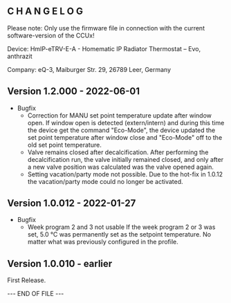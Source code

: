 ﻿C H A N G E L O G
-----------------

Please note: Only use the firmware file in connection with the current software-version of the CCUx!

Device:   HmIP-eTRV-E-A - Homematic IP Radiator Thermostat – Evo, anthrazit

Company:  eQ-3, Maiburger Str. 29, 26789 Leer, Germany


Version 1.2.000 - 2022-06-01
--------------------------------------------------------------
* Bugfix
  * Correction for MANU set point temperature update after window open.
     If window open is detected (extern/intern) and during this time the device get
     the command "Eco-Mode", the device updated the set point temperature after window
     close and "Eco-Mode" off to the old set point temperature.
  * Valve remains closed after decalcification.
     After performing the decalcification run, the valve initially remained closed, and
     only after a new valve position was calculated was the valve opened again.
  * Setting vacation/party mode not possible.
     Due to the hot-fix in 1.0.12 the vacation/party mode could no longer be activated.


Version 1.0.012 - 2022-01-27
--------------------------------------------------------------
* Bugfix
  * Week program 2 and 3 not usable
     If the week program 2 or 3 was set, 5.0 °C was permanently set as the setpoint
     temperature. No matter what was previously configured in the profile.


Version 1.0.010 - earlier
--------------------------------------------------------------

First Release.


--- END OF FILE ---

